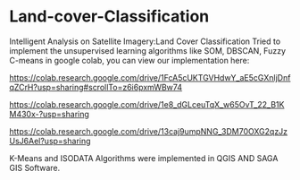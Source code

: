 # Land-cover-Classification
Intelligent Analysis on Satellite Imagery:Land Cover Classification
Tried to implement the unsupervised learning algorithms like SOM, DBSCAN, Fuzzy C-means in google colab,
you can view our implementation here:

https://colab.research.google.com/drive/1FcA5cUKTGVHdwY_aE5cGXnljDnfqZCrH?usp=sharing#scrollTo=z6i6pxmWBw74

https://colab.research.google.com/drive/1e8_dGLceuTqX_w65OvT_22_B1KM430x-?usp=sharing

https://colab.research.google.com/drive/13caj9umpNNG_3DM70OXG2qzJzUsJ6Ael?usp=sharing

K-Means and ISODATA Algorithms were implemented in QGIS AND SAGA GIS Software.
